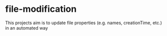 # file-modification
This projects aim is to update file properties (e.g. names, creationTime, etc.) in an automated way
